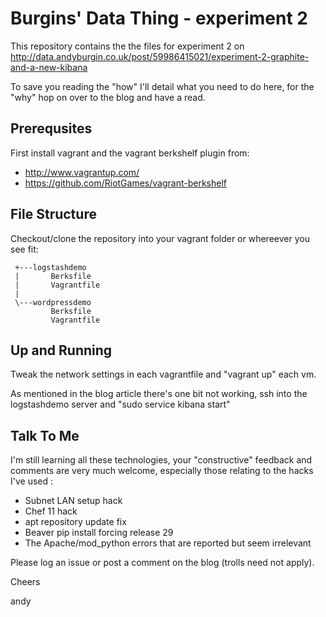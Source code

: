 Burgins' Data Thing - experiment 2
==================================
This repository contains the the files for experiment 2 on http://data.andyburgin.co.uk/post/59986415021/experiment-2-graphite-and-a-new-kibana

To save you reading the "how" I'll detail what you need to do here, for the "why" hop on over to the blog and have a read.

Prerequsites
------------
First install vagrant and the vagrant berkshelf plugin from:

* http://www.vagrantup.com/
* https://github.com/RiotGames/vagrant-berkshelf

File Structure
--------------
Checkout/clone the repository into your vagrant folder or whereever you see fit:
```
 +---logstashdemo
 |       Berksfile
 |       Vagrantfile
 |
 \---wordpressdemo
         Berksfile
         Vagrantfile
```
Up and Running
--------------		 
Tweak the network settings in each vagrantfile and "vagrant up" each vm. 

As mentioned in the blog article there's one bit not working, ssh into the logstashdemo server and "sudo service kibana start"

Talk To Me
----------
I'm still learning all these technologies, your "constructive" feedback and comments are very much welcome, especially those relating to the hacks I've used :

* Subnet LAN setup hack
* Chef 11 hack
* apt repository update fix
* Beaver pip install forcing release 29
* The Apache/mod_python errors that are reported but seem irrelevant

Please log an issue or post a comment on the blog (trolls need not apply).

Cheers

andy
		 
		 